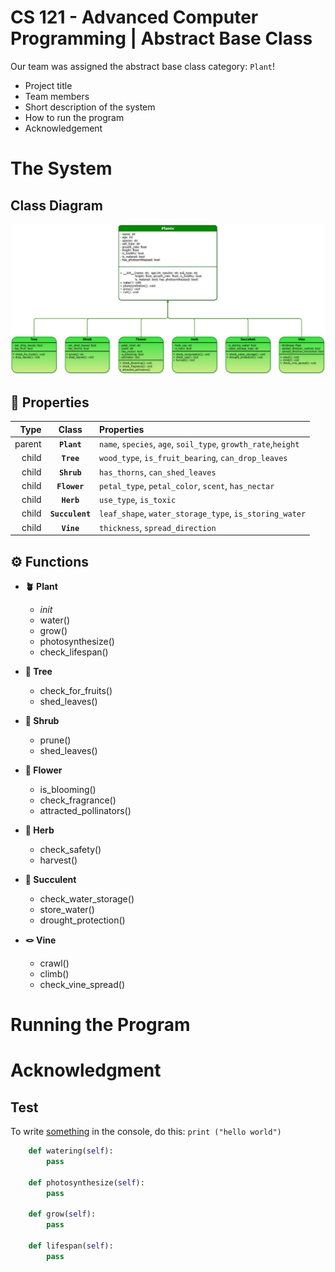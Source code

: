 # **CS 121 - Advanced Computer Programming | Abstract Base Class**

Our team was assigned the abstract base class category: `Plant`!
- Project title
- Team members
- Short description of the system
- How to run the program
- Acknowledgement



# **The System**

## Class Diagram

![Class Diagram for our project](diagram.png)


## **🧬 Properties**

| **Type** | **Class**    | **Properties** |
|---------:|:------------:|:------------------------------------------------------------------------------|
| parent | **`Plant`**    | `name`, `species`, `age`, `soil_type`, `growth_rate`,`height`|
| child  | **`Tree`**     | `wood_type`, `is_fruit_bearing`, `can_drop_leaves`|
| child  | **`Shrub`**    | `has_thorns`, `can_shed_leaves`|
| child  | **`Flower`**   | `petal_type`, `petal_color`, `scent`, `has_nectar`|
| child  | **`Herb`**     | `use_type`, `is_toxic`|
| child  | **`Succulent`**| `leaf_shape`, `water_storage_type`, `is_storing_water`|
| child  | **`Vine`**     | `thickness`, `spread_direction`|


## **⚙️ Functions**

- **🪴 Plant**
    - _init_
    - water()
    - grow()
    - photosynthesize()
    - check_lifespan() 

- **🌳 Tree**
    - check_for_fruits()
    - shed_leaves() 

- **🪻 Shrub**
    - prune()
    - shed_leaves() 

- **🌷 Flower**
    - is_blooming()
    - check_fragrance()
    - attracted_pollinators() 

- **🌿 Herb**
    - check_safety()
    - harvest() 

- **🌱 Succulent**
    - check_water_storage()
    - store_water()
    - drought_protection() 

- **🪢 Vine**
    - crawl()
    - climb()
    - check_vine_spread()



# Running the Program



# Acknowledgment


## Test

To write <ins>something</ins> in the console, do this: ```print ("hello world")```
``` python
    def watering(self):
        pass

    def photosynthesize(self):
        pass

    def grow(self):
        pass

    def lifespan(self):
        pass
```
